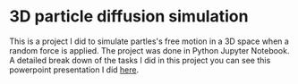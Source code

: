 # 3D particle diffusion simulation

This is a project I did to simulate partles's free motion in a 3D space when a random force is applied. The project was done in Python Jupyter Notebook. A detailed break down of the tasks I did in this project you can see this powerpoint presentation I did [here](https://github.com/sliu-trinity/3D-Particle-Diffusion/blob/master/3D%20Particle%20Diffusions.pdf). 
